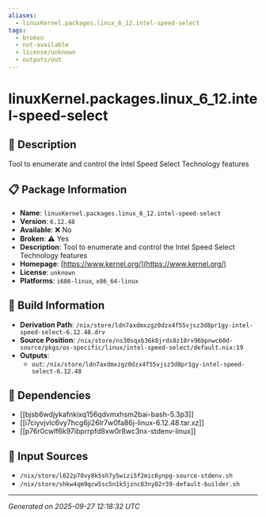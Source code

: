 ```yaml
---
aliases:
  - linuxKernel.packages.linux_6_12.intel-speed-select
tags:
  - broken
  - not-available
  - license/unknown
  - outputs/out
---
```


# linuxKernel.packages.linux_6_12.intel-speed-select

## 📝 Description

Tool to enumerate and control the Intel Speed Select Technology features

## 📋 Package Information

- **Name**: `linuxKernel.packages.linux_6_12.intel-speed-select`
- **Version**: `6.12.48`
- **Available**: ❌ No
- **Broken**: ⚠️ Yes
- **Description**: Tool to enumerate and control the Intel Speed Select Technology features
- **Homepage**: [https://www.kernel.org/](https://www.kernel.org/)
- **License**: `unknown`
- **Platforms**: `i686-linux`, `x86_64-linux`

## 🔧 Build Information

- **Derivation Path**: `/nix/store/ldn7axdmxzgz0dzx4f55vjsz3d8pr1gy-intel-speed-select-6.12.48.drv`
- **Source Position**: `/nix/store/ns30sqxb36k8jrds8z18rv96bpnwc60d-source/pkgs/os-specific/linux/intel-speed-select/default.nix:19`
- **Outputs**:
  - `out`:  `/nix/store/ldn7axdmxzgz0dzx4f55vjsz3d8pr1gy-intel-speed-select-6.12.48`

## 🔗 Dependencies

- [[bjsb6wdjykafnkixq156qdvmxhsm2bai-bash-5.3p3]]
- [[i7ciyvjvlc6vy7hcg6ji26lr7w0fa86j-linux-6.12.48.tar.xz]]
- [[p76r0cwlf6k97ibprrpfd8xw0r8wc3nx-stdenv-linux]]

## 📁 Input Sources

- `/nix/store/l622p70vy8k5sh7y5wizi5f2mic6ynpg-source-stdenv.sh`
- `/nix/store/shkw4qm9qcw5sc5n1k5jznc83ny02r39-default-builder.sh`

---
*Generated on 2025-09-27 12:18:32 UTC*
